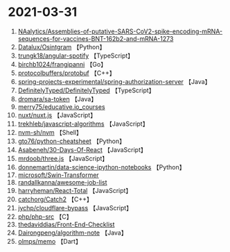 # 2021-03-31

1. [NAalytics/Assemblies-of-putative-SARS-CoV2-spike-encoding-mRNA-sequences-for-vaccines-BNT-162b2-and-mRNA-1273](https://github.com/NAalytics/Assemblies-of-putative-SARS-CoV2-spike-encoding-mRNA-sequences-for-vaccines-BNT-162b2-and-mRNA-1273) 
2. [Datalux/Osintgram](https://github.com/Datalux/Osintgram) 【Python】
3. [trungk18/angular-spotify](https://github.com/trungk18/angular-spotify) 【TypeScript】
4. [birchb1024/frangipanni](https://github.com/birchb1024/frangipanni) 【Go】
5. [protocolbuffers/protobuf](https://github.com/protocolbuffers/protobuf) 【C++】
6. [spring-projects-experimental/spring-authorization-server](https://github.com/spring-projects-experimental/spring-authorization-server) 【Java】
7. [DefinitelyTyped/DefinitelyTyped](https://github.com/DefinitelyTyped/DefinitelyTyped) 【TypeScript】
8. [dromara/sa-token](https://github.com/dromara/sa-token) 【Java】
9. [merry75/educative.io_courses](https://github.com/merry75/educative.io_courses) 
10. [nuxt/nuxt.js](https://github.com/nuxt/nuxt.js) 【JavaScript】
11. [trekhleb/javascript-algorithms](https://github.com/trekhleb/javascript-algorithms) 【JavaScript】
12. [nvm-sh/nvm](https://github.com/nvm-sh/nvm) 【Shell】
13. [gto76/python-cheatsheet](https://github.com/gto76/python-cheatsheet) 【Python】
14. [Asabeneh/30-Days-Of-React](https://github.com/Asabeneh/30-Days-Of-React) 【JavaScript】
15. [mrdoob/three.js](https://github.com/mrdoob/three.js) 【JavaScript】
16. [donnemartin/data-science-ipython-notebooks](https://github.com/donnemartin/data-science-ipython-notebooks) 【Python】
17. [microsoft/Swin-Transformer](https://github.com/microsoft/Swin-Transformer) 
18. [randallkanna/awesome-job-list](https://github.com/randallkanna/awesome-job-list) 
19. [harryheman/React-Total](https://github.com/harryheman/React-Total) 【JavaScript】
20. [catchorg/Catch2](https://github.com/catchorg/Catch2) 【C++】
21. [jychp/cloudflare-bypass](https://github.com/jychp/cloudflare-bypass) 【JavaScript】
22. [php/php-src](https://github.com/php/php-src) 【C】
23. [thedaviddias/Front-End-Checklist](https://github.com/thedaviddias/Front-End-Checklist) 
24. [Dairongpeng/algorithm-note](https://github.com/Dairongpeng/algorithm-note) 【Java】
25. [olmps/memo](https://github.com/olmps/memo) 【Dart】
